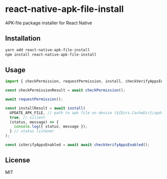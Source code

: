 # react-native-apk-file-install

APK-file package installer for React Native

## Installation

```sh
yarn add react-native-apk-file-install
npm install react-native-apk-file-install
```

## Usage


```js
import { checkPermission, requestPermission, install, checkVerifyAppsEnabled } from 'react-native-apk-file-install';

const checkPermissionResult = await checkPermission();

await requestPermission();

const installResult = await install(
  UPDATE_APK_FILE, // path to apk file on device (${Dirs.CacheDir}/update.apk)
  true, // silient
  (status, message) => {
    console.log({ status, message });
  } // status listener
);

const isVerifyAppsEnabled = await await checkVerifyAppsEnabled();
```

## License

MIT
